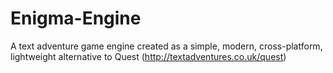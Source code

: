 # Enigma-Engine
A text adventure game engine created as a simple, modern, cross-platform, lightweight alternative to Quest (http://textadventures.co.uk/quest)
